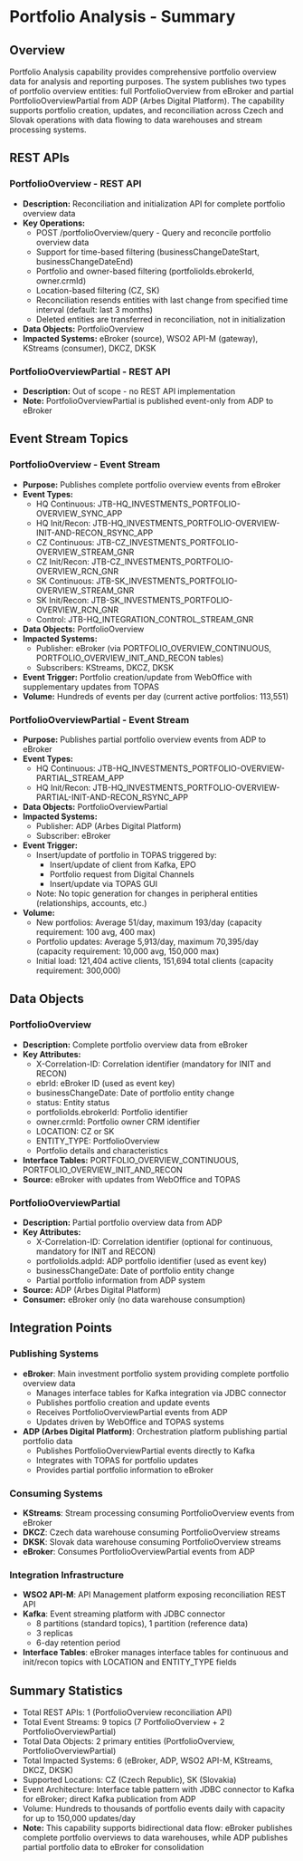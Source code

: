 # Portfolio Analysis - Summary

## Overview
Portfolio Analysis capability provides comprehensive portfolio overview data for analysis and reporting purposes. The system publishes two types of portfolio overview entities: full PortfolioOverview from eBroker and partial PortfolioOverviewPartial from ADP (Arbes Digital Platform). The capability supports portfolio creation, updates, and reconciliation across Czech and Slovak operations with data flowing to data warehouses and stream processing systems.

## REST APIs

### PortfolioOverview - REST API
- **Description:** Reconciliation and initialization API for complete portfolio overview data
- **Key Operations:**
  - POST /portfolioOverview/query - Query and reconcile portfolio overview data
  - Support for time-based filtering (businessChangeDateStart, businessChangeDateEnd)
  - Portfolio and owner-based filtering (portfolioIds.ebrokerId, owner.crmId)
  - Location-based filtering (CZ, SK)
  - Reconciliation resends entities with last change from specified time interval (default: last 3 months)
  - Deleted entities are transferred in reconciliation, not in initialization
- **Data Objects:** PortfolioOverview
- **Impacted Systems:** eBroker (source), WSO2 API-M (gateway), KStreams (consumer), DKCZ, DKSK

### PortfolioOverviewPartial - REST API
- **Description:** Out of scope - no REST API implementation
- **Note:** PortfolioOverviewPartial is published event-only from ADP to eBroker

## Event Stream Topics

### PortfolioOverview - Event Stream
- **Purpose:** Publishes complete portfolio overview events from eBroker
- **Event Types:**
  - HQ Continuous: JTB-HQ_INVESTMENTS_PORTFOLIO-OVERVIEW_SYNC_APP
  - HQ Init/Recon: JTB-HQ_INVESTMENTS_PORTFOLIO-OVERVIEW-INIT-AND-RECON_RSYNC_APP
  - CZ Continuous: JTB-CZ_INVESTMENTS_PORTFOLIO-OVERVIEW_STREAM_GNR
  - CZ Init/Recon: JTB-CZ_INVESTMENTS_PORTFOLIO-OVERVIEW_RCN_GNR
  - SK Continuous: JTB-SK_INVESTMENTS_PORTFOLIO-OVERVIEW_STREAM_GNR
  - SK Init/Recon: JTB-SK_INVESTMENTS_PORTFOLIO-OVERVIEW_RCN_GNR
  - Control: JTB-HQ_INTEGRATION_CONTROL_STREAM_GNR
- **Data Objects:** PortfolioOverview
- **Impacted Systems:**
  - Publisher: eBroker (via PORTFOLIO_OVERVIEW_CONTINUOUS, PORTFOLIO_OVERVIEW_INIT_AND_RECON tables)
  - Subscribers: KStreams, DKCZ, DKSK
- **Event Trigger:** Portfolio creation/update from WebOffice with supplementary updates from TOPAS
- **Volume:** Hundreds of events per day (current active portfolios: 113,551)

### PortfolioOverviewPartial - Event Stream
- **Purpose:** Publishes partial portfolio overview events from ADP to eBroker
- **Event Types:**
  - HQ Continuous: JTB-HQ_INVESTMENTS_PORTFOLIO-OVERVIEW-PARTIAL_STREAM_APP
  - HQ Init/Recon: JTB-HQ_INVESTMENTS_PORTFOLIO-OVERVIEW-PARTIAL-INIT-AND-RECON_RSYNC_APP
- **Data Objects:** PortfolioOverviewPartial
- **Impacted Systems:**
  - Publisher: ADP (Arbes Digital Platform)
  - Subscriber: eBroker
- **Event Trigger:**
  - Insert/update of portfolio in TOPAS triggered by:
    - Insert/update of client from Kafka, EPO
    - Portfolio request from Digital Channels
    - Insert/update via TOPAS GUI
  - Note: No topic generation for changes in peripheral entities (relationships, accounts, etc.)
- **Volume:**
  - New portfolios: Average 51/day, maximum 193/day (capacity requirement: 100 avg, 400 max)
  - Portfolio updates: Average 5,913/day, maximum 70,395/day (capacity requirement: 10,000 avg, 150,000 max)
  - Initial load: 121,404 active clients, 151,694 total clients (capacity requirement: 300,000)

## Data Objects

### PortfolioOverview
- **Description:** Complete portfolio overview data from eBroker
- **Key Attributes:**
  - X-Correlation-ID: Correlation identifier (mandatory for INIT and RECON)
  - ebrId: eBroker ID (used as event key)
  - businessChangeDate: Date of portfolio entity change
  - status: Entity status
  - portfolioIds.ebrokerId: Portfolio identifier
  - owner.crmId: Portfolio owner CRM identifier
  - LOCATION: CZ or SK
  - ENTITY_TYPE: PortfolioOverview
  - Portfolio details and characteristics
- **Interface Tables:** PORTFOLIO_OVERVIEW_CONTINUOUS, PORTFOLIO_OVERVIEW_INIT_AND_RECON
- **Source:** eBroker with updates from WebOffice and TOPAS

### PortfolioOverviewPartial
- **Description:** Partial portfolio overview data from ADP
- **Key Attributes:**
  - X-Correlation-ID: Correlation identifier (optional for continuous, mandatory for INIT and RECON)
  - portfolioIds.adpId: ADP portfolio identifier (used as event key)
  - businessChangeDate: Date of portfolio entity change
  - Partial portfolio information from ADP system
- **Source:** ADP (Arbes Digital Platform)
- **Consumer:** eBroker only (no data warehouse consumption)

## Integration Points

### Publishing Systems
- **eBroker**: Main investment portfolio system providing complete portfolio overview data
  - Manages interface tables for Kafka integration via JDBC connector
  - Publishes portfolio creation and update events
  - Receives PortfolioOverviewPartial events from ADP
  - Updates driven by WebOffice and TOPAS systems
- **ADP (Arbes Digital Platform)**: Orchestration platform publishing partial portfolio data
  - Publishes PortfolioOverviewPartial events directly to Kafka
  - Integrates with TOPAS for portfolio updates
  - Provides partial portfolio information to eBroker

### Consuming Systems
- **KStreams**: Stream processing consuming PortfolioOverview events from eBroker
- **DKCZ**: Czech data warehouse consuming PortfolioOverview streams
- **DKSK**: Slovak data warehouse consuming PortfolioOverview streams
- **eBroker**: Consumes PortfolioOverviewPartial events from ADP

### Integration Infrastructure
- **WSO2 API-M**: API Management platform exposing reconciliation REST API
- **Kafka**: Event streaming platform with JDBC connector
  - 8 partitions (standard topics), 1 partition (reference data)
  - 3 replicas
  - 6-day retention period
- **Interface Tables**: eBroker manages interface tables for continuous and init/recon topics with LOCATION and ENTITY_TYPE fields

## Summary Statistics
- Total REST APIs: 1 (PortfolioOverview reconciliation API)
- Total Event Streams: 9 topics (7 PortfolioOverview + 2 PortfolioOverviewPartial)
- Total Data Objects: 2 primary entities (PortfolioOverview, PortfolioOverviewPartial)
- Total Impacted Systems: 6 (eBroker, ADP, WSO2 API-M, KStreams, DKCZ, DKSK)
- Supported Locations: CZ (Czech Republic), SK (Slovakia)
- Event Architecture: Interface table pattern with JDBC connector to Kafka for eBroker; direct Kafka publication from ADP
- Volume: Hundreds to thousands of portfolio events daily with capacity for up to 150,000 updates/day
- **Note:** This capability supports bidirectional data flow: eBroker publishes complete portfolio overviews to data warehouses, while ADP publishes partial portfolio data to eBroker for consolidation
